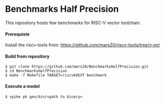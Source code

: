 # Benchmarks Half Precision

This repository hosts few benchmarks for RISC-V vector toolchain.

#### Prerequiste
Install the riscv-tools from: https://github.com/mars20/riscv-tools/tree/v-ext

#### Build from repository

```shell
$ git clone https://github.com/mars20/BenchmarksHalfPrecision.git
$ cd BenchmarksHalfPrecision
$ make -f Makefile TARGET=riscv64EXT benchmark
```

#### Execute a model

```shell
$ spike pk gen/bin/<path to binary>
```
